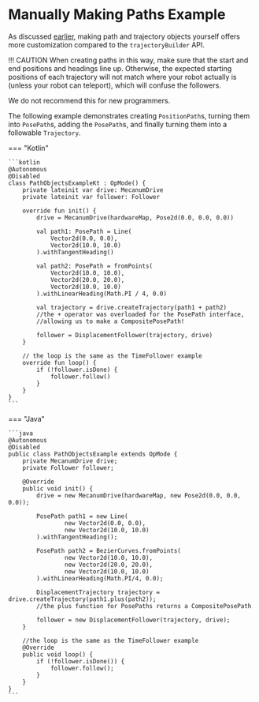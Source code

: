 # Manually Making Paths Example

As discussed [earlier](../traj-generation),
making path and trajectory objects yourself 
offers more customization compared to the 
`trajectoryBuilder` API.

!!! CAUTION
    When creating paths in this way,
    make sure that the start and end positions and headings line up.
    Otherwise, the expected starting positions of each trajectory
    will not match where your robot actually is (unless your robot can teleport),
    which will confuse the followers.

We do not recommend this for new programmers.

The following example demonstrates creating `PositionPath`s,
turning them into `PosePath`s, adding the `PosePath`s,
and finally turning them into a followable `Trajectory`.

=== "Kotlin"

    ```kotlin 
    @Autonomous
    @Disabled
    class PathObjectsExampleKt : OpMode() {
        private lateinit var drive: MecanumDrive
        private lateinit var follower: Follower

        override fun init() {
            drive = MecanumDrive(hardwareMap, Pose2d(0.0, 0.0, 0.0))

            val path1: PosePath = Line(
                Vector2d(0.0, 0.0),
                Vector2d(10.0, 10.0)
            ).withTangentHeading()

            val path2: PosePath = fromPoints(
                Vector2d(10.0, 10.0),
                Vector2d(20.0, 20.0),
                Vector2d(10.0, 10.0)
            ).withLinearHeading(Math.PI / 4, 0.0)

            val trajectory = drive.createTrajectory(path1 + path2) 
            //the + operator was overloaded for the PosePath interface,
            //allowing us to make a CompositePosePath!

            follower = DisplacementFollower(trajectory, drive)
        }

        // the loop is the same as the TimeFollower example
        override fun loop() {
            if (!follower.isDone) {
                follower.follow()
            }
        }
    }
    ```

=== "Java"

    ```java
    @Autonomous
    @Disabled
    public class PathObjectsExample extends OpMode {
        private MecanumDrive drive;
        private Follower follower;

        @Override
        public void init() {
            drive = new MecanumDrive(hardwareMap, new Pose2d(0.0, 0.0, 0.0));

            PosePath path1 = new Line(
                    new Vector2d(0.0, 0.0),
                    new Vector2d(10.0, 10.0)
            ).withTangentHeading();

            PosePath path2 = BezierCurves.fromPoints(
                    new Vector2d(10.0, 10.0),
                    new Vector2d(20.0, 20.0),
                    new Vector2d(10.0, 10.0)
            ).withLinearHeading(Math.PI/4, 0.0);

            DisplacementTrajectory trajectory = drive.createTrajectory(path1.plus(path2));
            //the plus function for PosePaths returns a CompositePosePath

            follower = new DisplacementFollower(trajectory, drive);
        }

        //the loop is the same as the TimeFollower example
        @Override
        public void loop() {
            if (!follower.isDone()) {
                follower.follow();
            }
        }
    }
    ```
